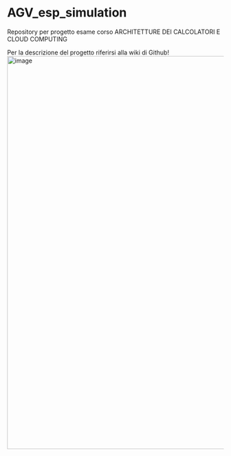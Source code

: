 # AGV_esp_simulation
Repository per progetto esame corso ARCHITETTURE DEI CALCOLATORI E CLOUD COMPUTING

Per la descrizione del progetto riferirsi alla wiki di Github!
<img width="913" alt="image" src="https://github.com/user-attachments/assets/1c51bf08-bfb6-416e-a0ff-67530a18bddc">
